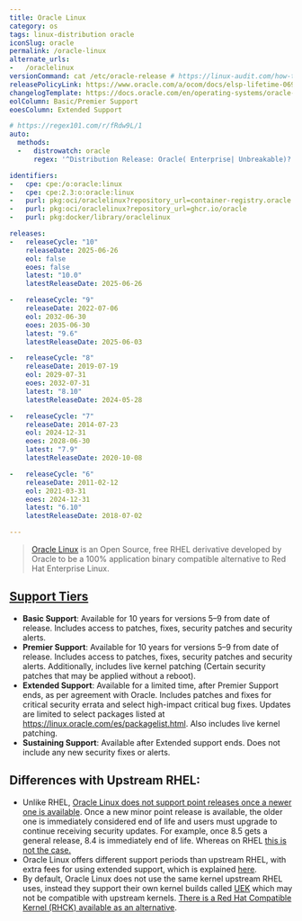 ```yaml
---
title: Oracle Linux
category: os
tags: linux-distribution oracle
iconSlug: oracle
permalink: /oracle-linux
alternate_urls:
-   /oraclelinux
versionCommand: cat /etc/oracle-release # https://linux-audit.com/how-to-see-version-of-oracle-linux/
releasePolicyLink: https://www.oracle.com/a/ocom/docs/elsp-lifetime-069338.pdf
changelogTemplate: https://docs.oracle.com/en/operating-systems/oracle-linux/__RELEASE_CYCLE__/relnotes__LATEST__/
eolColumn: Basic/Premier Support
eoesColumn: Extended Support

# https://regex101.com/r/fRdw9L/1
auto:
  methods:
  -   distrowatch: oracle
      regex: '^Distribution Release: Oracle( Enterprise| Unbreakable)? Linux R?(?P<major>\d)(-U|\.| Update )?(?P<minor>\d+)?$'

identifiers:
-   cpe: cpe:/o:oracle:linux
-   cpe: cpe:2.3:o:oracle:linux
-   purl: pkg:oci/oraclelinux?repository_url=container-registry.oracle.com/os
-   purl: pkg:oci/oraclelinux?repository_url=ghcr.io/oracle
-   purl: pkg:docker/library/oraclelinux

releases:
-   releaseCycle: "10"
    releaseDate: 2025-06-26
    eol: false
    eoes: false
    latest: "10.0"
    latestReleaseDate: 2025-06-26

-   releaseCycle: "9"
    releaseDate: 2022-07-06
    eol: 2032-06-30
    eoes: 2035-06-30
    latest: "9.6"
    latestReleaseDate: 2025-06-03

-   releaseCycle: "8"
    releaseDate: 2019-07-19
    eol: 2029-07-31
    eoes: 2032-07-31
    latest: "8.10"
    latestReleaseDate: 2024-05-28

-   releaseCycle: "7"
    releaseDate: 2014-07-23
    eol: 2024-12-31
    eoes: 2028-06-30
    latest: "7.9"
    latestReleaseDate: 2020-10-08

-   releaseCycle: "6"
    releaseDate: 2011-02-12
    eol: 2021-03-31
    eoes: 2024-12-31
    latest: "6.10"
    latestReleaseDate: 2018-07-02

---
```


> [Oracle Linux](https://www.oracle.com/linux/) is an Open Source, free RHEL derivative developed
> by Oracle to be a 100% application binary compatible alternative to Red Hat Enterprise Linux.

## [Support Tiers](https://www.oracle.com/us/support/library/enterprise-linux-support-policies-069172.pdf)

- **Basic Support**: Available for 10 years for versions 5–9 from date of release. Includes access
  to patches, fixes, security patches and security alerts.
- **Premier Support**: Available for 10 years for versions 5–9 from date of release. Includes
  access to patches, fixes, security patches and security alerts. Additionally, includes live
  kernel patching (Certain security patches that may be applied without a reboot).
- **Extended Support**: Available for a limited time, after Premier Support ends, as per agreement
  with Oracle. Includes patches and fixes for critical security errata and select high-impact
  critical bug fixes. Updates are limited to select packages listed at <https://linux.oracle.com/es/packagelist.html>.
  Also includes live kernel patching.
- **Sustaining Support**: Available after Extended support ends. Does not include any new security
  fixes or alerts.

## Differences with Upstream RHEL:

- Unlike RHEL, [Oracle Linux does not support point releases once a newer one is available](https://forums.oracle.com/ords/apexds/post/what-is-the-lifecycle-of-oracle-linux-for-minor-releases-2173).
  Once a new minor point release is available, the older one is immediately considered end of life
  and users must upgrade to continue receiving security updates. For example, once 8.5 gets a
  general release, 8.4 is immediately end of life. Whereas on RHEL [this is not the case.](https://access.redhat.com/articles/rhel-eus)
- Oracle Linux offers different support periods than upstream RHEL, with extra fees for using
  extended support, which is explained [here](https://www.oracle.com/a/ocom/docs/linux/oracle-linux-extended-support-ds.pdf).
- By default, Oracle Linux does not use the same kernel upstream RHEL uses, instead they support
  their own kernel builds called [UEK](https://docs.oracle.com/en/operating-systems/uek/) which may
  not be compatible with upstream kernels. [There is a Red Hat Compatible Kernel (RHCK) available
  as an alternative](https://forums.oracle.com/ords/apexds/post/oracle-linux-how-to-change-default-kernel-3742).

